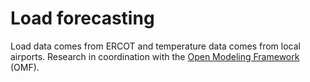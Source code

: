 # Load forecasting
Load data comes from ERCOT and temperature data comes from local airports. Research in coordination with the [Open Modeling Framework](omf.coop) (OMF).

